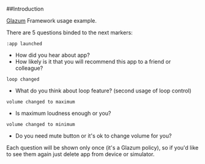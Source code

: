 ##Introduction

 [Glazum](http://www.glazum.com/) Framework usage example.

There are 5 questions binded to the next markers:

`:app launched`

* How did you hear about app?
* How likely is it that you will recommend this app to a friend or colleague?
	
`loop changed`

* What do you think about loop feature? (second usage of loop control)
	
`volume changed to maximum`

* Is maximum loudness enough or you?

`volume changed to minimum`

* Do you need mute button or it's ok to change volume for you?

Each question will be shown only once (it's a Glazum policy), so if you'd like to see them again just delete app from device or simulator.